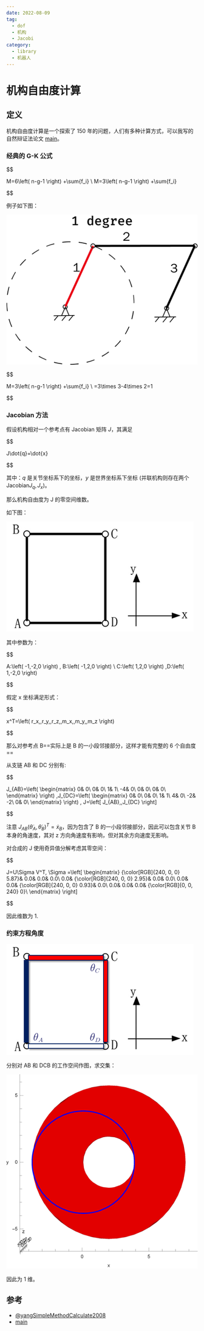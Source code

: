 ```yaml
---
date: 2022-08-09
tag:
  - dof
  - 机构
  - Jacobi
category:
  - library
  - 机器人
---
```



# 机构自由度计算


## 定义

机构自由度计算是一个探索了 150 年的问题，人们有多种计算方式，可以我写的自然辩证法论文 [main](./../tool/tex/assets/TeXSource/main.pdf)。

### 经典的 G-K 公式


$$

M=6\left( n-g-1 \right) +\sum{f_i}
\\
M=3\left( n-g-1 \right) +\sum{f_i}

$$


例子如下图：

![image-20211021205906818](./assets/image-20211021205906818.png)

$$

M=3\left( n-g-1 \right) +\sum{f_i}
\\
=3\times 3-4\times 2=1

$$


### Jacobian 方法

假设机构相对一个参考点有 Jacobian 矩阵 $J$，其满足

$$

J\dot{q}=\dot{x}

$$

其中：$q$ 是关节坐标系下的坐标，$y$ 是世界坐标系下坐标 (并联机构则存在两个 Jacobian$J_q,J_x$)。

那么机构自由度为 J 的零空间维数。

如下图：

![image-20211021210157405](./assets/image-20211021210157405.png)

其中参数为：

$$

A:\left( -1,-2,0 \right) , B:\left( -1,2,0 \right)
\\
C:\left( 1,2,0 \right) ,D:\left( 1,-2,0 \right)

$$

假定 x 坐标满足形式：

$$

x^T=\left( r_x\,\,r_y\,\,r_z\,\,m_x\,\,m_y\,\,m_z \right)

$$

那么对参考点 B==实际上是 B 的一小段邻接部分，这样才能有完整的 6 个自由度==

从支链 AB 和 DC 分别有:

$$

J_{AB}=\left( \begin{matrix}
	0&		0\\
	0&		0\\
	1&		1\\
	-4&		0\\
	0&		0\\
	0&		0\\
\end{matrix} \right) ,J_{DC}=\left( \begin{matrix}
	0&		0\\
	0&		0\\
	1&		1\\
	4&		0\\
	-2&		-2\\
	0&		0\\
\end{matrix} \right) , J=\left[ J_{AB}\,\,J_{DC} \right]

$$

注意 $J_{AB}(\dot\theta_A, \dot\theta_B)^T=\dot x_B$，因为包含了 B 的一小段邻接部分，因此可以包含关节 B 本身的角速度，其对 z 方向角速度有影响，但对其余方向速度无影响。

对合成的 J 使用奇异值分解考虑其零空间：

$$

J=U\Sigma V^T, \Sigma =\left[ \begin{matrix}
	{\color[RGB]{240, 0, 0} 5.87}&		0.0&		0.0&		0.0\\
	0.0&		{\color[RGB]{240, 0, 0} 2.95}&		0.0&		0.0\\
	0.0&		0.0&		{\color[RGB]{240, 0, 0} 0.93}&		0.0\\
	0.0&		0.0&		0.0&		{\color[RGB]{0, 0, 240} 0}\\
\end{matrix} \right]

$$

因此维数为 1.

### 约束方程角度

![image-20211021210729969](./assets/image-20211021210729969.png)

分别对 AB 和 DCB 的工作空间作图，求交集：

![image-20211021210752136](./assets/image-20211021210752136.png)

因此为 1 维。

## 参考

- [@yangSimpleMethodCalculate2008](.//)
- [main](./../tool/tex/assets/TeXSource/main.pdf)
